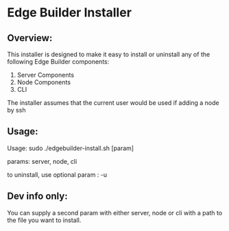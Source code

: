 # Edge Builder Installer

## Overview:

This installer is designed to make it easy to install or uninstall any of the following Edge Builder components:

1. Server Components
2. Node Components
3. CLI

The installer assumes that the current user would be used if adding a node by ssh

## Usage:

Usage: sudo ./edgebuilder-install.sh [param]

params: server, node, cli

to uninstall, use optional param : -u 

## Dev info only:

You can supply a second param with either server, node or cli with a path to the file you want to install.